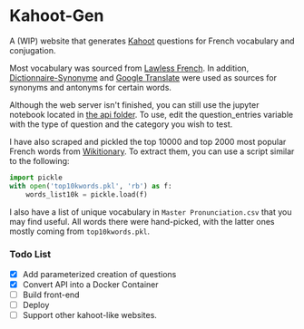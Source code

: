# Kahoot-Gen

A (WIP) website that generates [Kahoot](https://kahoot.com) questions for French vocabulary and conjugation.

Most vocabulary was sourced from [Lawless French](https://lawlessfrench.com). 
In addition, [Dictionnaire-Synonyme](https://dictionnaire-synonyme.com) and
[Google Translate](https://translate.google.com) were used as sources for synonyms and antonyms for certain words. 

Although the web server isn't finished, you can still use the jupyter notebook located in [the api folder](https://github.com/Raragyay/Kahoot-Gen/blob/master/services/api/French.ipynb). To use, edit the question_entries variable with the type of question and the category you wish to test.

I have also scraped and pickled the top 10000 and top 2000 most popular French words from 
[Wikitionary](https://en.wiktionary.org/wiki/Wiktionary:French_frequency_lists/1-2000). To extract them, you can use 
a script similar to the following:
```python
import pickle
with open('top10kwords.pkl', 'rb') as f:
    words_list10k = pickle.load(f)
```

I also have a list of unique vocabulary in `Master Pronunciation.csv` that you may find useful. All words there were 
hand-picked, with the latter ones mostly coming from `top10kwords.pkl`.

### Todo List
- [x] Add parameterized creation of questions
- [x] Convert API into a Docker Container
- [ ] Build front-end
- [ ] Deploy
- [ ] Support other kahoot-like websites. 